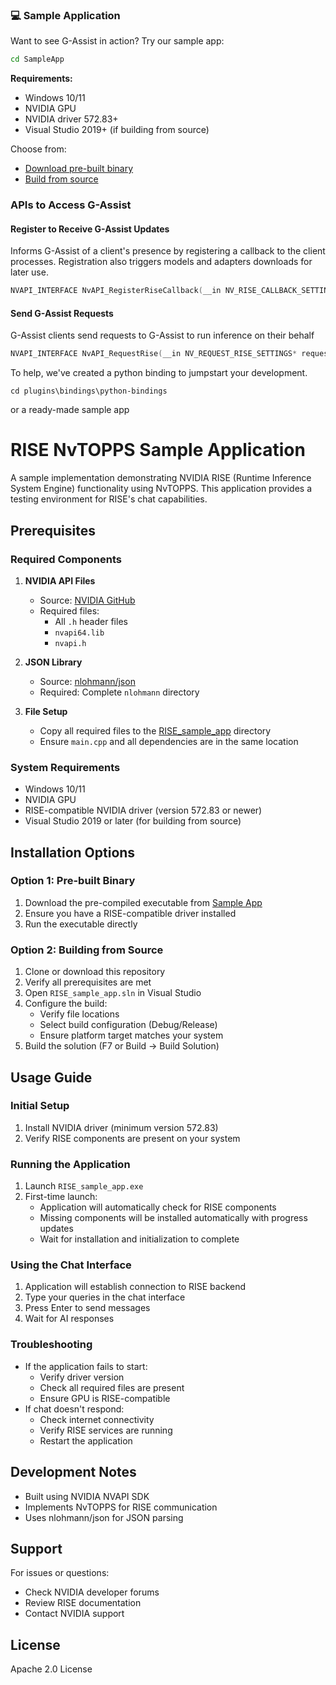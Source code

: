 ### 💻 Sample Application
Want to see G-Assist in action? Try our sample app:

```bash
cd SampleApp
```

**Requirements:**
- Windows 10/11
- NVIDIA GPU
- NVIDIA driver 572.83+
- Visual Studio 2019+ (if building from source)

Choose from:
- [Download pre-built binary](SampleApp/RISE_sample_app.exe)
- [Build from source](SampleApp/README.md)

### APIs to Access G-Assist
#### Register to Receive G-Assist Updates
 Informs G-Assist of a client's presence by registering a callback to the client processes. Registration also triggers models and adapters downloads for later use.
``` C++
NVAPI_INTERFACE NvAPI_RegisterRiseCallback(__in NV_RISE_CALLBACK_SETTINGS* pCallbackSettings)
```
#### Send G-Assist Requests
G-Assist clients send requests to G-Assist to run inference on their behalf

``` C++
NVAPI_INTERFACE NvAPI_RequestRise(__in NV_REQUEST_RISE_SETTINGS* requestContent)
```

To help, we've created a python binding to jumpstart your development. 
```
cd plugins\bindings\python-bindings
```
or a ready-made sample app 

# RISE NvTOPPS Sample Application

A sample implementation demonstrating NVIDIA RISE (Runtime Inference System Engine) functionality using NvTOPPS. This application provides a testing environment for RISE's chat capabilities.

## Prerequisites

### Required Components
1. **NVIDIA API Files**
   - Source: [NVIDIA GitHub](https://github.com/NVIDIA/nvapi)
   - Required files:
     - All `.h` header files
     - `nvapi64.lib`
     - `nvapi.h`

2. **JSON Library**
   - Source: [nlohmann/json](https://github.com/nlohmann/json/tree/develop/include/nlohmann)
   - Required: Complete `nlohmann` directory

3. **File Setup**
   - Copy all required files to the [RISE_sample_app](\RISE_sample_app) directory
   - Ensure `main.cpp` and all dependencies are in the same location

### System Requirements
- Windows 10/11
- NVIDIA GPU
- RISE-compatible NVIDIA driver (version 572.83 or newer)
- Visual Studio 2019 or later (for building from source)

## Installation Options

### Option 1: Pre-built Binary
1. Download the pre-compiled executable from [Sample App](\RISE_sample_app.exe)
2. Ensure you have a RISE-compatible driver installed
3. Run the executable directly

### Option 2: Building from Source
1. Clone or download this repository
2. Verify all prerequisites are met
3. Open `RISE_sample_app.sln` in Visual Studio
4. Configure the build:
   - Verify file locations
   - Select build configuration (Debug/Release)
   - Ensure platform target matches your system
5. Build the solution (F7 or Build → Build Solution)

## Usage Guide

### Initial Setup
1. Install NVIDIA driver (minimum version 572.83)
2. Verify RISE components are present on your system

### Running the Application
1. Launch `RISE_sample_app.exe`
2. First-time launch:
   - Application will automatically check for RISE components
   - Missing components will be installed automatically with progress updates
   - Wait for installation and initialization to complete

### Using the Chat Interface
1. Application will establish connection to RISE backend
2. Type your queries in the chat interface
3. Press Enter to send messages
4. Wait for AI responses

### Troubleshooting
- If the application fails to start:
  - Verify driver version
  - Check all required files are present
  - Ensure GPU is RISE-compatible
- If chat doesn't respond:
  - Check internet connectivity
  - Verify RISE services are running
  - Restart the application

## Development Notes
- Built using NVIDIA NVAPI SDK
- Implements NvTOPPS for RISE communication
- Uses nlohmann/json for JSON parsing

## Support
For issues or questions:
- Check NVIDIA developer forums
- Review RISE documentation
- Contact NVIDIA support

## License
Apache 2.0 License